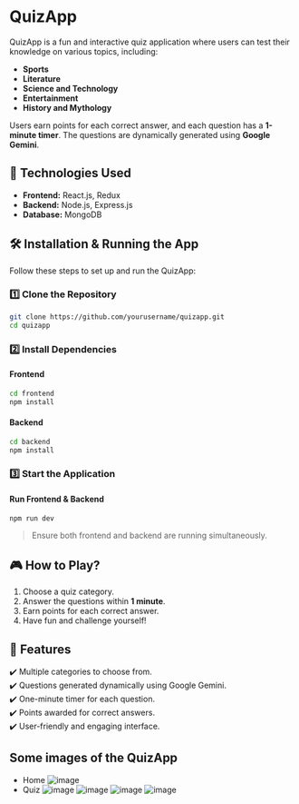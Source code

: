 # QuizApp

QuizApp is a fun and interactive quiz application where users can test their knowledge on various topics, including:
- **Sports**
- **Literature**
- **Science and Technology**
- **Entertainment**
- **History and Mythology**

Users earn points for each correct answer, and each question has a **1-minute timer**. The questions are dynamically generated using **Google Gemini**.

## 🚀 Technologies Used
- **Frontend:** React.js, Redux
- **Backend:** Node.js, Express.js
- **Database:** MongoDB

## 🛠️ Installation & Running the App
Follow these steps to set up and run the QuizApp:

### 1️⃣ Clone the Repository
```sh
git clone https://github.com/yourusername/quizapp.git
cd quizapp
```

### 2️⃣ Install Dependencies
#### Frontend
```sh
cd frontend
npm install
```

#### Backend
```sh
cd backend
npm install
```

### 3️⃣ Start the Application
#### Run Frontend & Backend
```sh
npm run dev
```
> Ensure both frontend and backend are running simultaneously.

## 🎮 How to Play?
1. Choose a quiz category.
2. Answer the questions within **1 minute**.
3. Earn points for each correct answer.
4. Have fun and challenge yourself!

## 📌 Features
✔️ Multiple categories to choose from.  
✔️ Questions generated dynamically using Google Gemini.  
✔️ One-minute timer for each question.  
✔️ Points awarded for correct answers.  
✔️ User-friendly and engaging interface.  

## Some images of the QuizApp
- Home
![image](https://github.com/user-attachments/assets/43c6ceb5-d152-4f04-a0ca-1e5a7bcf5b33)
- Quiz
![image](https://github.com/user-attachments/assets/b72e5dae-e489-4c2f-b9ea-2ba597f0a2f7)
![image](https://github.com/user-attachments/assets/445af17b-7985-4990-9dc3-e54d395782e2)
![image](https://github.com/user-attachments/assets/d93a233a-a701-4e38-b4eb-0e88f04bf30e)
![image](https://github.com/user-attachments/assets/d51a9508-2bdf-45c1-981f-64a9d66d05a2)

